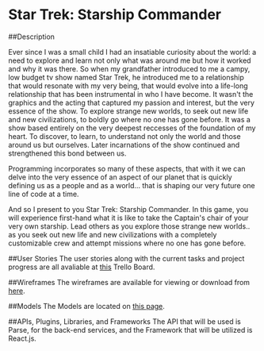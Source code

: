 # Star Trek: Starship Commander

##Description

Ever since I was a small child I had an insatiable curiosity about the world: a need to explore and learn not only what was around me but how it worked and why it was there. So when my grandfather introduced to me a campy, low budget tv show named Star Trek, he introduced me to a relationship that would resonate with my very being, that would evolve into a life-long relationship that has been instrumental in who I have become. It wasn't the graphics and the acting that captured my passion and interest, but the very essence of the show. To explore strange new worlds, to seek out new life and new civilizations, to boldly go where no one has gone before. It was a show based entirely on the very deepest reccesses of the foundation of my heart. To discover, to learn, to understand not only the world and those around us but ourselves. Later incarnations of the show continued and strengthened this bond between us. 

Programming incorporates so many of these aspects, that with it we can delve into the very essence of an aspect of our planet that is quickly defining us as a people and as a world... that is shaping our very future one line of code at a time. 

And so I present to you Star Trek: Starship Commander. In this game, you will experience first-hand what it is like to take the Captain's chair of your very own starship. Lead others as you explore those strange new worlds.. as you seek out new life and new civilizations with a completely customizable crew and attempt missions where no one has gone before.

##User Stories
The user stories along with the current tasks and project progress are all avaliable at [this](https://trello.com/b/38jgFt5p/star-trek-starship-commander) Trello Board.

##Wireframes
The wireframes are available for viewing or download from [here](https://github.com/amicko/Star-Trek-Starship-Commander/blob/master/images/StarshipCommanderMockup.pdf).

##Models
The Models are located on [this page](https://raw.githubusercontent.com/amicko/Star-Trek-Starship-Commander/master/images/Starship%20Commander%20Data%20Models.png).

##APIs, Plugins, Libraries, and Frameworks
The API that will be used is Parse, for the back-end services, and the Framework that will be utilized is React.js.
